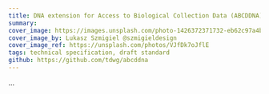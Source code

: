 ```yaml
---
title: DNA extension for Access to Biological Collection Data (ABCDDNA)
summary: 
cover_image: https://images.unsplash.com/photo-1426372371732-eb62c97a4b98
cover_image_by: Lukasz Szmigiel @szmigieldesign
cover_image_ref: https://unsplash.com/photos/VJfDk7oJflE
tags: technical specification, draft standard
github: https://github.com/tdwg/abcddna
---
```


...
